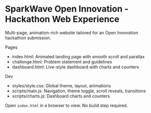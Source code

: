 # SparkWave Open Innovation - Hackathon Web Experience

Multi-page, animation-rich website tailored for an Open Innovation hackathon submission.

Pages
- index.html: Animated landing page with smooth scroll and parallax
- challenge.html: Problem statement and guidelines
- dashboard.html: Live-style dashboard with charts and counters

Dev
- styles/style.css: Global theme, layout, animations
- scripts/main.js: Navigation, theme toggle, scroll reveals, transitions
- scripts/charts.js: Dashboard charts and counters

Open `index.html` in a browser to view. No build step required.
